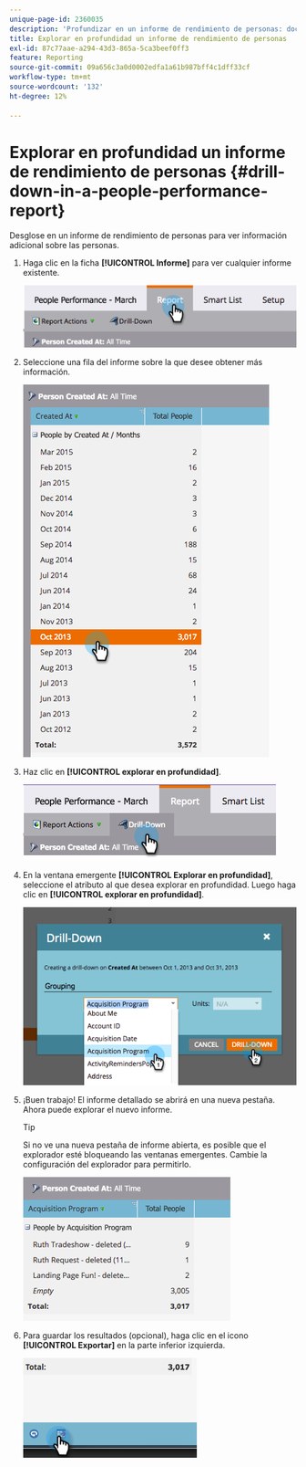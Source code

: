 ```yaml
---
unique-page-id: 2360035
description: 'Profundizar en un informe de rendimiento de personas: documentos de Marketo, documentación del producto'
title: Explorar en profundidad un informe de rendimiento de personas
exl-id: 87c77aae-a294-43d3-865a-5ca3beef0ff3
feature: Reporting
source-git-commit: 09a656c3a0d0002edfa1a61b987bff4c1dff33cf
workflow-type: tm+mt
source-wordcount: '132'
ht-degree: 12%

---
```


# Explorar en profundidad un informe de rendimiento de personas {#drill-down-in-a-people-performance-report}

Desglose en un informe de rendimiento de personas para ver información adicional sobre las personas.

1. Haga clic en la ficha **[!UICONTROL Informe]** para ver cualquier informe existente.

   ![](assets/one.png)

1. Seleccione una fila del informe sobre la que desee obtener más información.

   ![](assets/two.png)

1. Haz clic en **[!UICONTROL explorar en profundidad]**.

   ![](assets/three.png)

1. En la ventana emergente **[!UICONTROL Explorar en profundidad]**, seleccione el atributo al que desea explorar en profundidad. Luego haga clic en **[!UICONTROL explorar en profundidad]**.

   ![](assets/four.png)

1. ¡Buen trabajo! El informe detallado se abrirá en una nueva pestaña. Ahora puede explorar el nuevo informe.

   >[!TIP]
   >
   >Si no ve una nueva pestaña de informe abierta, es posible que el explorador esté bloqueando las ventanas emergentes. Cambie la configuración del explorador para permitirlo.

   ![](assets/five.png)

1. Para guardar los resultados (opcional), haga clic en el icono **[!UICONTROL Exportar]** en la parte inferior izquierda.

   ![](assets/six.png)
